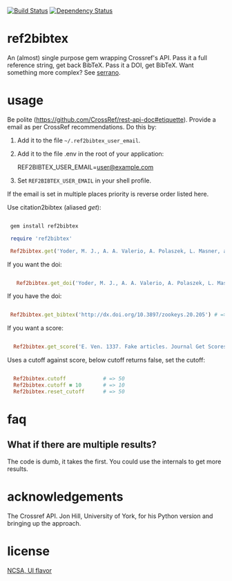 [![Build Status](https://travis-ci.org/SpeciesFileGroup/ref2bibtex.svg?branch=master)](https://travis-ci.org/SpeciesFileGroup/ref2bibtex)
[![Dependency Status](https://gemnasium.com/badges/github.com/SpeciesFileGroup/ref2bibtex.svg)](https://gemnasium.com/github.com/SpeciesFileGroup/ref2bibtex)

# ref2bibtex

An (almost) single purpose gem wrapping Crossref's API.  Pass it a full reference string, get back BibTeX.  Pass it a DOI, get BibTeX.  Want something more complex? See [serrano](https://github.com/sckott/serrano).

# usage

Be polite (https://github.com/CrossRef/rest-api-doc#etiquette).  Provide a email as per CrossRef recommendations. Do this by:

1) Add it to the file `~/.ref2bibtex_user_email`.

2) Add it to the file .env in the root of your application:

    REF2BIBTEX_USER_EMAIL=user@example.com

3) Set `REF2BIBTEX_USER_EMAIL` in your shell profile.

If the email is set in multiple places priority is reverse order listed here.

Use citation2bibtex (aliased _get_):

```ruby

 gem install ref2bibtex

 require 'ref2bibtex' 

 Ref2bibtex.get('Yoder, M. J., A. A. Valerio, A. Polaszek, L. Masner, and N. F. Johnson. 2009. Revision of Scelio pulchripennis - group species (Hymenoptera, Platygastroidea, Platygastridae). ZooKeys 20:53-118.') # => "@article{Yoder_2009,\n\tdoi = {10.3897/zookeys.20.205},\n\turl = {http://dx.doi.org/10.3897/zookeys.20.205},\n\tyear = 2009,\n\tmonth = {sep},\n\tpublisher = {Pensoft Publishers},\n\tvolume = {20},\n\tnumber = {0},\n\tauthor = {Matthew Yoder and Andrew Polaszek and Lubomir Masner and Norman Johnson and Alejandro Valerio},\n\ttitle = {Revision of Scelio pulchripennis - group species (Hymenoptera, Platygastroidea, Platygastridae)},\n\tjournal = {{ZOOKEYS}}\n}"

```

If you want the doi:

```ruby

   Ref2bibtex.get_doi('Yoder, M. J., A. A. Valerio, A. Polaszek, L. Masner, and N. F. Johnson. 2009. Revision of Scelio pulchripennis - group species (Hymenoptera, Platygastroidea, Platygastridae). ZooKeys 20:53-118.') #  => "http://dx.doi.org/10.3897/zookeys.20.205" 

```

If you have the doi:

```ruby

 Ref2bibtex.get_bibtex('http://dx.doi.org/10.3897/zookeys.20.205') # => "@article{Yoder_2009,\n\tdoi = {10.3897/zookeys.20.205},\n\turl = {http://dx.doi.org/10.3897/zookeys.20.205},\n\tyear = 2009,\n\tmonth = {sep},\n\tpublisher = {Pensoft Publishers},\n\tvolume = {20},\n\tnumber = {0},\n\tauthor = {Matthew Yoder and Andrew Polaszek and Lubomir Masner and Norman Johnson and Alejandro Valerio},\n\ttitle = {Revision of Scelio pulchripennis - group species (Hymenoptera, Platygastroidea, Platygastridae)},\n\tjournal = {{ZOOKEYS}}\n}" 

```

If you want a score: 

```ruby

  Ref2bibtex.get_score('E. Ven. 1337. Fake articles. Journal Get Scores. Hm:mm') # => 23.688715

```

Uses a cutoff against score, below cutoff returns false, set the cutoff:
```ruby

  Ref2bibtex.cutoff            # => 50 
  Ref2bibtex.cutoff = 10       # => 10
  Ref2bibtex.reset_cutoff      # => 50 

``` 

# faq

## What if there are multiple results?
The code is dumb, it takes the first. You could use the internals to get more results.

# acknowledgements

The Crossref API. Jon Hill, University of York, for his Python version and bringing up the approach.

# license

[NCSA, UI flavor](http://opensource.org/licenses/NCSA)

